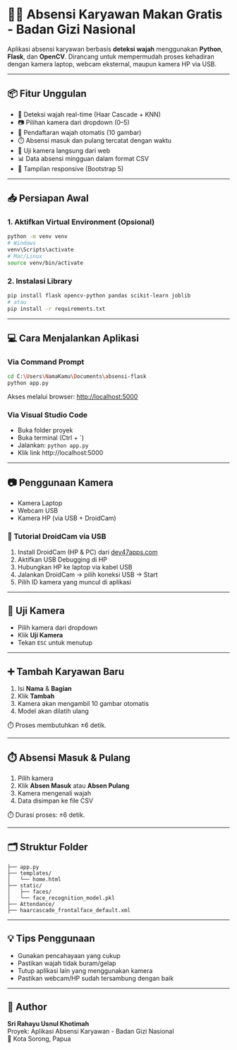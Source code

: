 # 🧑‍💼 Absensi Karyawan Makan Gratis - Badan Gizi Nasional

Aplikasi absensi karyawan berbasis **deteksi wajah** menggunakan **Python**, **Flask**, dan **OpenCV**. Dirancang untuk mempermudah proses kehadiran dengan kamera laptop, webcam eksternal, maupun kamera HP via USB.

---

## 📦 Fitur Unggulan

- 🎯 Deteksi wajah real-time (Haar Cascade + KNN)
- 📷 Pilihan kamera dari dropdown (0–5)
- 👤 Pendaftaran wajah otomatis (10 gambar)
- ⏱️ Absensi masuk dan pulang tercatat dengan waktu
- 🧪 Uji kamera langsung dari web
- 📊 Data absensi mingguan dalam format CSV
- 📱 Tampilan responsive (Bootstrap 5)

---

## 📥 Persiapan Awal

### 1. Aktifkan Virtual Environment (Opsional)
```bash
python -m venv venv
# Windows
venv\Scripts\activate
# Mac/Linux
source venv/bin/activate
```

### 2. Instalasi Library
```bash
pip install flask opencv-python pandas scikit-learn joblib
# atau
pip install -r requirements.txt
```

---

## 💻 Cara Menjalankan Aplikasi

### Via Command Prompt
```bash
cd C:\Users\NamaKamu\Documents\absensi-flask
python app.py
```
Akses melalui browser: [http://localhost:5000](http://localhost:5000)

### Via Visual Studio Code
- Buka folder proyek
- Buka terminal (Ctrl + `)
- Jalankan: `python app.py`
- Klik link http://localhost:5000

---

## 📷 Penggunaan Kamera

- Kamera Laptop
- Webcam USB
- Kamera HP (via USB + DroidCam)

### 📱 Tutorial DroidCam via USB
1. Install DroidCam (HP & PC) dari [dev47apps.com](https://www.dev47apps.com)
2. Aktifkan USB Debugging di HP
3. Hubungkan HP ke laptop via kabel USB
4. Jalankan DroidCam → pilih koneksi USB → Start
5. Pilih ID kamera yang muncul di aplikasi

---

## 🧪 Uji Kamera

- Pilih kamera dari dropdown
- Klik **Uji Kamera**
- Tekan `ESC` untuk menutup

---

## ➕ Tambah Karyawan Baru

1. Isi **Nama** & **Bagian**
2. Klik **Tambah**
3. Kamera akan mengambil 10 gambar otomatis
4. Model akan dilatih ulang

⏱️ Proses membutuhkan ±6 detik.

---

## ⏱️ Absensi Masuk & Pulang

1. Pilih kamera
2. Klik **Absen Masuk** atau **Absen Pulang**
3. Kamera mengenali wajah
4. Data disimpan ke file CSV

⏱️ Durasi proses: ±6 detik.

---

## 🗂️ Struktur Folder

```
├── app.py
├── templates/
│   └── home.html
├── static/
│   ├── faces/
│   └── face_recognition_model.pkl
├── Attendance/
├── haarcascade_frontalface_default.xml
```

---

## 💡 Tips Penggunaan

- Gunakan pencahayaan yang cukup
- Pastikan wajah tidak buram/gelap
- Tutup aplikasi lain yang menggunakan kamera
- Pastikan webcam/HP sudah tersambung dengan baik

---

## 👤 Author

**Sri Rahayu Usnul Khotimah**  
Proyek: Aplikasi Absensi Karyawan - Badan Gizi Nasional  
📍 Kota Sorong, Papua
